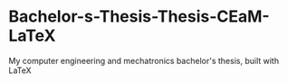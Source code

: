 # Bachelor-s-Thesis-Thesis-CEaM-LaTeX

My computer engineering and mechatronics bachelor's thesis, built with LaTeX
